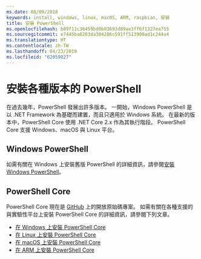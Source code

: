```yaml
---
ms.date: 08/09/2018
keywords: install, windows, linux, macOS, ARM, raspbian, 安裝
title: 安裝 PowerShell
ms.openlocfilehash: b89f11c36459bd0b03693d89ae3ff6f1327ea755
ms.sourcegitcommit: e7445ba8203da304286c591ff513900ad1c244a4
ms.translationtype: HT
ms.contentlocale: zh-TW
ms.lasthandoff: 04/23/2019
ms.locfileid: "62059027"
---
```

# <a name="installing-various-versions-of-powershell"></a>安裝各種版本的 PowerShell

在過去幾年，PowerShell 發展出許多版本。 一開始，Windows PowerShell 是以 .NET Framework 為基礎而建置，而且只適用於 Windows 系統。 在最新的版本中，PowerShell Core 使用 .NET Core 2.x 作為其執行階段。 PowerShell Core 支援 Windows、macOS 與 Linux 平台。

## <a name="windows-powershell"></a>Windows PowerShell

如需有關在 Windows 上安裝舊版 PowerShell 的詳細資訊，請參閱[安裝 Windows PowerShell](installing-windows-powershell.md)。

## <a name="powershell-core"></a>PowerShell Core

PowerShell Core 現在是 [GitHub](https://github.com/powershell/powershell) 上的開放原始碼專案。
如需有關在各種支援的與實驗性平台上安裝 PowerShell Core 的詳細資訊，請參閱下列文章。

- [在 Windows 上安裝 PowerShell Core](Installing-PowerShell-Core-on-Windows.md)
- [在 Linux 上安裝 PowerShell Core](Installing-PowerShell-Core-on-Linux.md)
- [在 macOS 上安裝 PowerShell Core](Installing-PowerShell-Core-on-macOS.md)
- [在 ARM 上安裝 PowerShell Core](PowerShell-Core-on-ARM.md)
